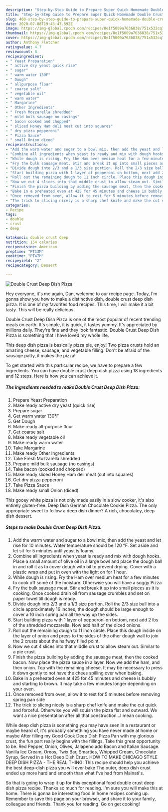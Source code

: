 ```yaml
---
description: "Step-by-Step Guide to Prepare Super Quick Homemade Double Crust Deep Dish Pizza"
title: "Step-by-Step Guide to Prepare Super Quick Homemade Double Crust Deep Dish Pizza"
slug: 460-step-by-step-guide-to-prepare-super-quick-homemade-double-crust-deep-dish-pizza
date: 2020-07-08T19:43:47.592Z
image: https://img-global.cpcdn.com/recipes/8e1f5009a7636838/751x532cq70/double-crust-deep-dish-pizza-recipe-main-photo.jpg
thumbnail: https://img-global.cpcdn.com/recipes/8e1f5009a7636838/751x532cq70/double-crust-deep-dish-pizza-recipe-main-photo.jpg
cover: https://img-global.cpcdn.com/recipes/8e1f5009a7636838/751x532cq70/double-crust-deep-dish-pizza-recipe-main-photo.jpg
author: Anthony Fletcher
ratingvalue: 4.7
reviewcount: 8
recipeingredient:
- " Yeast Preparation"
- " active dry yeast quick rise"
- " sugar"
- " warm water 130F"
- " Dough"
- " allpurpose flour"
- " coarse salt"
- " vegetable oil"
- " warm water"
- " Margarine"
- " Other Ingredients"
- " Fresh Mozzarella shredded"
- " mild bulk sausage no casings"
- " bacon cooked and chopped"
- " sliced Honey Ham deli meat cut into squares"
- " dry pizza pepperoni"
- " Pizza Sauce"
- " small Onion diced"
recipeinstructions:
- "Add the warm water and sugar to a bowl mix, then add the yeast and let rise for 10 minutes. Water temperature should be 120 °F. Set aside and let sit for 5 minutes until yeast is foamy."
- "Combine all ingredients when yeast is ready and mix with dough hooks. Place a small amount of olive oil in a large bowl and place the dough ball in and roll it as to cover dough with oil to prevent drying. Cover with a plastic wrap and put in oven with the light on for 1 hour."
- "While dough is rising. Fry the Ham over medium heat for a few minutes to cook off some of the moisture. Otherwise you will have a soggy Pizza"
- "Fry the bulk sausage meat. Stir and break it up into small pieces as it is cooking. Once cooked drain oil from sausage crumbles and set on paper towel till dough is ready."
- "Divide dough into 2/3 and a 1/3 size portion. Roll the 2/3 size ball into a circle approximately 16 inches, the dough should be large enough to cover a 10 inch spring pan all the way up the sides."
- "Start building pizza with 1 layer of pepperoni on bottom, next add 2 lbs of the shredded mozzarella. Now add half of the diced onions."
- "Roll out the remaining dough to 11 inch circle. Place this dough inside on the layer of onion and press to the sides of the other dough wall to join the 2 crusts about the halfway filled point."
- "Now we cut 4 slices into that middle crust to allow steam out. Similar to a pie crust."
- "Finish the pizza building by adding the sausage meat, then the cooked bacon. Now place the pizza sauce in a layer. Now we add the ham, and then onion. Top with the remaining cheese. It may be necessary to press it down gently to not have the chees spilling over when baking."
- "Bake in a preheated oven at 425 for 45 minutes and cheese is bubbly and starting to brown. It may take a few minutes longer depending on your oven."
- "Once removed from oven, allow it to rest for 5 minutes before removing spring pan side"
- "The trick to slicing nicely is a sharp chef knife and make the cut quick and forceful. Otherwise you will squish the pizza flat and outward. We want a nice presentation after all that construction...I mean cooking."
categories:
- Recipe
tags:
- double
- crust
- deep

katakunci: double crust deep 
nutrition: 154 calories
recipecuisine: American
preptime: "PT13M"
cooktime: "PT47M"
recipeyield: "2"
recipecategory: Dessert

---
```



![Double Crust Deep Dish Pizza](https://img-global.cpcdn.com/recipes/8e1f5009a7636838/751x532cq70/double-crust-deep-dish-pizza-recipe-main-photo.jpg)

Hey everyone, it's me again, Dan, welcome to our recipe page. Today, I'm gonna show you how to make a distinctive dish, double crust deep dish pizza. It is one of my favorites food recipes. This time, I will make it a bit tasty. This will be really delicious.

Double Crust Deep Dish Pizza is one of the most popular of recent trending meals on earth. It's simple, it is quick, it tastes yummy. It's appreciated by millions daily. They're fine and they look fantastic. Double Crust Deep Dish Pizza is something that I have loved my whole life.

This deep dish pizza is basically pizza pie, enjoy! Two pizza crusts hold an amazing cheese, sausage, and vegetable filling. Don&#39;t be afraid of the sausage patty, it makes the pizza!


To get started with this particular recipe, we have to prepare a few ingredients. You can have double crust deep dish pizza using 18 ingredients and 12 steps. Here is how you can achieve it.

<!--inarticleads1-->

##### The ingredients needed to make Double Crust Deep Dish Pizza:

1. Prepare  Yeast Preparation
1. Make ready  active dry yeast (quick rise)
1. Prepare  sugar
1. Get  warm water 130°F
1. Get  Dough
1. Make ready  all-purpose flour
1. Get  coarse salt
1. Make ready  vegetable oil
1. Make ready  warm water
1. Take  Margarine
1. Make ready  Other Ingredients
1. Take  Fresh Mozzarella shredded
1. Prepare  mild bulk sausage (no casings)
1. Take  bacon (cooked and chopped)
1. Make ready  sliced Honey Ham deli meat (cut into squares)
1. Get  dry pizza pepperoni
1. Take  Pizza Sauce
1. Make ready  small Onion (diced)


This gooey white pizza is not only made easily in a slow cooker, it&#39;s also entirely gluten-free. Deep Dish German Chocolate Cookie Pizza. The only appropriate sweet to follow a deep dish dinner? A rich, chocolatey, deep dish dessert. 

<!--inarticleads2-->

##### Steps to make Double Crust Deep Dish Pizza:

1. Add the warm water and sugar to a bowl mix, then add the yeast and let rise for 10 minutes. Water temperature should be 120 °F. Set aside and let sit for 5 minutes until yeast is foamy.
1. Combine all ingredients when yeast is ready and mix with dough hooks. Place a small amount of olive oil in a large bowl and place the dough ball in and roll it as to cover dough with oil to prevent drying. Cover with a plastic wrap and put in oven with the light on for 1 hour.
1. While dough is rising. Fry the Ham over medium heat for a few minutes to cook off some of the moisture. Otherwise you will have a soggy Pizza
1. Fry the bulk sausage meat. Stir and break it up into small pieces as it is cooking. Once cooked drain oil from sausage crumbles and set on paper towel till dough is ready.
1. Divide dough into 2/3 and a 1/3 size portion. Roll the 2/3 size ball into a circle approximately 16 inches, the dough should be large enough to cover a 10 inch spring pan all the way up the sides.
1. Start building pizza with 1 layer of pepperoni on bottom, next add 2 lbs of the shredded mozzarella. Now add half of the diced onions.
1. Roll out the remaining dough to 11 inch circle. Place this dough inside on the layer of onion and press to the sides of the other dough wall to join the 2 crusts about the halfway filled point.
1. Now we cut 4 slices into that middle crust to allow steam out. Similar to a pie crust.
1. Finish the pizza building by adding the sausage meat, then the cooked bacon. Now place the pizza sauce in a layer. Now we add the ham, and then onion. Top with the remaining cheese. It may be necessary to press it down gently to not have the chees spilling over when baking.
1. Bake in a preheated oven at 425 for 45 minutes and cheese is bubbly and starting to brown. It may take a few minutes longer depending on your oven.
1. Once removed from oven, allow it to rest for 5 minutes before removing spring pan side
1. The trick to slicing nicely is a sharp chef knife and make the cut quick and forceful. Otherwise you will squish the pizza flat and outward. We want a nice presentation after all that construction...I mean cooking.


While deep dish pizza is something you may have seen in a restaurant or maybe heard of, it&#39;s probably something you have never made at home or maybe After filling my Good Cook Deep Dish Pizza Pan with my glorious crust, the fun part really begins with the fillings. Take this great opportunity to be. Red Pepper, Onion, Olives, Jalapeno add Bacon and Italian Sausage. Vanilla Ice Cream, Oreos, Twix Bar, Smarties, Whipped Cream, Chocolate Syrup, Served in a Hot Deep Dish Crust. HOW TO MAKE CHICAGO STYLE DEEP DISH PIZZA - THE REAL THING: This recipe should help you achieve the best deep-dish pizza you will ever bake The outer, deep dish crust ended up more hard and smooth than what I&#39;ve had from Malnati&#39;s. 

So that is going to wrap it up for this exceptional food double crust deep dish pizza recipe. Thanks so much for reading. I'm sure you will make this at home. There is gonna be interesting food in home recipes coming up. Remember to save this page on your browser, and share it to your family, colleague and friends. Thank you for reading. Go on get cooking!

